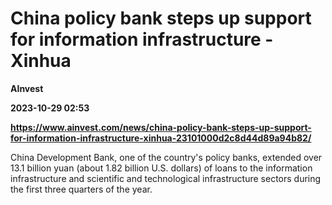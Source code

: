 # China policy bank steps up support for information infrastructure - Xinhua
**AInvest**

**2023-10-29 02:53**

**https://www.ainvest.com/news/china-policy-bank-steps-up-support-for-information-infrastructure-xinhua-23101000d2c8d44d89a94b82/**

China Development Bank, one of the country's policy banks, extended over 13.1 billion yuan (about 1.82 billion U.S. dollars) of loans to the information infrastructure and scientific and technological infrastructure sectors during the first three quarters of the year.